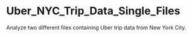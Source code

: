 # Uber_NYC_Trip_Data_Single_Files
Analyze two different files containing Uber trip data from New York City.
